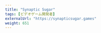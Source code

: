 ```yaml
---
title: "Synaptic Sugar"
tags: [ビデオゲーム開発者]
externalUrl: "https://synapticsugar.games"
weight: 651
---
```

